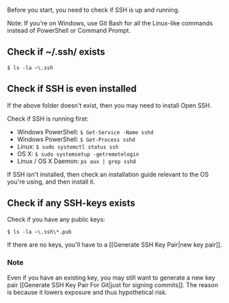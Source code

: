 Before you start, you need to check if SSH is up and running.

Note: If you're on Windows, use Git Bash for all the Linux-like commands instead of PowerShell or Command Prompt.

## Check if ~/.ssh/ exists

`$ ls -la ~\.ssh`

## Check if SSH is even installed
If the above folder doesn't exist, then you may need to install Open SSH.

Check if SSH is running first:

- Windows PowerShell: `$ Get-Service -Name sshd`
- Windows PowerShell: `$ Get-Process sshd`
- Linux: `$ sudo systemctl status ssh`
- OS X: `$ sudo systemsetup -getremotelogin`
- Linux / OS X Daemon: `ps aux | grep sshd`

If SSH isn't installed, then check an installation guide relevant to the OS you're using, and then install it.

## Check if any SSH-keys exists
Check if you have any public keys:

`$ ls -la ~\.ssh\*.pub`

If there are no keys, you'll have to a [[Generate SSH Key Pair|new key pair]].

### Note
Even if you have an existing key, you may still want to generate a new key pair [[Generate SSH Key Pair For Git|just for signing commits]]. The reason is because it lowers exposure and thus hypothetical risk.
